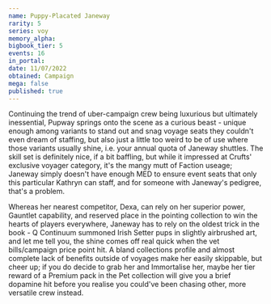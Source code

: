 ```yaml
---
name: Puppy-Placated Janeway
rarity: 5
series: voy
memory_alpha:
bigbook_tier: 5
events: 16
in_portal:
date: 11/07/2022
obtained: Campaign
mega: false
published: true
---
```


Continuing the trend of uber-campaign crew being luxurious but ultimately inessential, Pupway springs onto the scene as a curious beast - unique enough among variants to stand out and snag voyage seats they couldn't even dream of staffing, but also just a little too weird to be of use where those variants usually shine, i.e. your annual quota of Janeway shuttles. The skill set is definitely nice, if a bit baffling, but while it impressed at Crufts' exclusive voyager category, it's the mangy mutt of Faction useage; Janeway simply doesn't have enough MED to ensure event seats that only this particular Kathryn can staff, and for someone with Janeway's pedigree, that's a problem.

Whereas her nearest competitor, Dexa, can rely on her superior power, Gauntlet capability, and reserved place in the pointing collection to win the hearts of players everywhere, Janeway has to rely on the oldest trick in the book - Q Continuum summoned Irish Setter pups in slightly airbrushed art, and let me tell you, the shine comes off real quick when the vet bills/campaign price point hit. A bland collections profile and almost complete lack of benefits outside of voyages make her easily skippable, but cheer up; if you do decide to grab her and Immortalise her, maybe her tier reward of a Premium pack in the Pet collection will give you a brief dopamine hit before you realise you could've been chasing other, more versatile crew instead.

